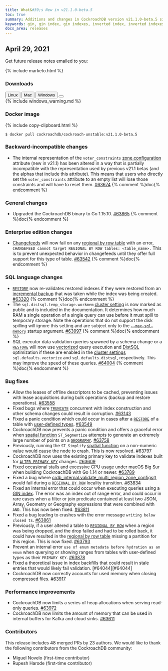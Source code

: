 ```yaml
---
title: What&#39;s New in v21.1.0-beta.5
toc: true
summary: Additions and changes in CockroachDB version v21.1.0-beta.5 since version v21.1.0-beta.4
keywords: gin, gin index, gin indexes, inverted index, inverted indexes, accelerated index, accelerated indexes
docs_area: releases 
---
```


## April 29, 2021

Get future release notes emailed to you:

{%  include marketo.html %}

### Downloads

<div id="os-tabs" class="filters clearfix">
    <a href="https://binaries.cockroachdb.com/cockroach-v21.1.0-beta.5.linux-amd64.tgz"><button id="linux" class="filter-button" data-scope="linux" data-eventcategory="linux-binary-release-notes">Linux</button></a>
    <a href="https://binaries.cockroachdb.com/cockroach-v21.1.0-beta.5.darwin-10.9-amd64.tgz"><button id="mac" class="filter-button" data-scope="mac" data-eventcategory="mac-binary-release-notes">Mac</button></a>
    <a href="https://binaries.cockroachdb.com/cockroach-v21.1.0-beta.5.windows-6.2-amd64.zip"><button id="windows" class="filter-button" data-scope="windows" data-eventcategory="windows-binary-release-notes">Windows</button></a>
    <a href="https://binaries.cockroachdb.com/cockroach-v21.1.0-beta.5.src.tgz"><button id="source" class="filter-button" data-scope="source" data-eventcategory="source-release-notes"></button></a>
</div>

<section class="filter-content" data-scope="windows">
{%  include windows_warning.md %}
</section>

### Docker image

{%  include copy-clipboard.html %}
~~~shell
$ docker pull cockroachdb/cockroach-unstable:v21.1.0-beta.5
~~~

### Backward-incompatible changes

- The internal representation of the `voter_constraints` [zone configuration](../v21.1/configure-replication-zones.html) attribute (new in v21.1) has been altered in a way that is partially incompatible with the representation used by previous v21.1 betas (and the alphas that include this attribute). This means that users who directly set the `voter_constraints` attribute to an empty list will lose those constraints and will have to reset them. [#63674][#63674] {%  comment %}doc{%  endcomment %}

### General changes

- Upgraded the CockroachDB binary to Go 1.15.10. [#63865][#63865] {%  comment %}doc{%  endcomment %}

### Enterprise edition changes

- [Changefeeds](../v21.1/create-changefeed.html) will now fail on any [regional by row table](../v21.1/multiregion-overview.html#regional-by-row-tables) with an error, `CHANGEFEED cannot target REGIONAL BY ROW tables: <table_name>.` This is to prevent unexpected behavior in changefeeds until they offer full support for this type of table. [#63542][#63542] {%  comment %}doc{%  endcomment %}

### SQL language changes

- [`RESTORE`](../v21.1/restore.html) now re-validates restored indexes if they were restored from an [incremental backup](../v21.1/take-full-and-incremental-backups.html#incremental-backups) that was taken while the index was being created. [#63320][#63320] {%  comment %}doc{%  endcomment %}
- The `sql.distsql.temp_storage.workmem` [cluster setting](../v21.1/cluster-settings.html) is now marked as public and is included in the documentation. It determines how much RAM a single operation of a single query can use before it must spill to temporary storage. Note the operations that do not support the disk spilling will ignore this setting and are subject only to the [`--max-sql-memory`](../v21.1/cockroach-start.html#flags) startup argument. [#63997][#63997] {%  comment %}doc{%  endcomment %}
- SQL executor data validation queries spawned by a schema change or a [`RESTORE`](../v21.1/restore.html) will now use [vectorized](../v21.1/vectorized-execution.html) query execution and [DistSQL](../v21.1/architecture/sql-layer.html#distsql) optimization if these are enabled in the [cluster settings](../v21.1/cluster-settings.html) `sql.defaults.vectorize` and `sql.defaults.distsql`, respectively. This may improve the speed of these queries. [#64004][#64004] {%  comment %}doc{%  endcomment %}

### Bug fixes

- Allow the leases of offline descriptors to be cached, preventing issues with lease acquisitions during bulk operations (backup and restore operations). [#63558][#63558]
- Fixed bugs where [`TRUNCATE`](../v21.1/truncate.html) concurrent with index construction and other schema changes could result in corruption. [#63143][#63143]
- Fixed a panic condition which could occur in cases after a [`RESTORE`](../v21.1/restore.html) of a table with [user-defined types](../v21.1/enum.html). [#63549][#63549]
- CockroachDB now prevents a panic condition and offers a graceful error when [spatial function](../v21.1/functions-and-operators.html#spatial-functions) `ST_Segmentize` attempts to generate an extremely large number of points on a [`GEOGRAPHY`](../v21.1/spatial-glossary.html#geography). [#63758][#63758]
- Previously, running the `ST_Simplify` [spatial function](../v21.1/functions-and-operators.html#spatial-functions) on a non-numeric value would cause the node to crash. This is now resolved. [#63797][#63797]
- CockroachDB now uses the existing primary key to validate indexes built for [`ALTER PRIMARY KEY`](../v21.1/alter-primary-key.html) changes. [#63609][#63609]
- Fixed occasional stalls and excessive CPU usage under macOS Big Sur when building CockroachDB with Go 1.14 or newer. [#63789][#63789]
- Fixed a bug where [crdb_internal.validate_multi_region_zone_configs()](https://github.com/cockroachdb/cockroach/blob/master/docs/generated/sql/functions.md#multi-region-functions) would fail during a [`REGIONAL BY ROW`](../v21.1/set-locality.html) locality transition. [#63834][#63834]
- Fixed an internal error that could occur when executing queries using a [GIN index](../v21.1/inverted-indexes.html). The error was an index out of range error, and could occur in rare cases when a filter or join predicate contained at least two JSON, Array, Geometry or Geography expressions that were combined with `AND`. This has now been fixed. [#63811][#63811]
- Fixed a bug leading to crashes with the error message `writing below closed ts`. [#63861][#63861]
- Previously, if a user altered a table to [`REGIONAL BY ROW`](../v21.1/set-locality.html) when a region was being dropped, and the drop failed and had to be rolled back, it could have resulted in the [regional by row table](../v21.1/multiregion-overview.html#regional-by-row-tables) missing a partition for this region. This is now fixed. [#63793][#63793]
- Prevent an internal error `use of enum metadata before hydration as an enum` when querying or showing ranges from tables with user-defined types as their `PRIMARY KEY`. [#63878][#63878]
- Fixed a theoretical issue in index backfills that could result in stale entries that would likely fail validation. [#64044][#64044]
- CockroachDB now correctly accounts for used memory when closing compressed files. [#63917][#63917]

### Performance improvements

- CockroachDB now limits a series of heap allocations when serving read-only queries. [#63972][#63972]
- CockroachDB now limits the amount of memory that can be used in internal buffers for Kafka and cloud sinks. [#63611][#63611]

### Contributors

This release includes 48 merged PRs by 23 authors.
We would like to thank the following contributors from the CockroachDB community:

- Miguel Novelo (first-time contributor)
- Rupesh Harode (first-time contributor)

[#63143]: https://github.com/cockroachdb/cockroach/pull/63143
[#63320]: https://github.com/cockroachdb/cockroach/pull/63320
[#63542]: https://github.com/cockroachdb/cockroach/pull/63542
[#63549]: https://github.com/cockroachdb/cockroach/pull/63549
[#63558]: https://github.com/cockroachdb/cockroach/pull/63558
[#63609]: https://github.com/cockroachdb/cockroach/pull/63609
[#63611]: https://github.com/cockroachdb/cockroach/pull/63611
[#63674]: https://github.com/cockroachdb/cockroach/pull/63674
[#63758]: https://github.com/cockroachdb/cockroach/pull/63758
[#63768]: https://github.com/cockroachdb/cockroach/pull/63768
[#63789]: https://github.com/cockroachdb/cockroach/pull/63789
[#63793]: https://github.com/cockroachdb/cockroach/pull/63793
[#63797]: https://github.com/cockroachdb/cockroach/pull/63797
[#63811]: https://github.com/cockroachdb/cockroach/pull/63811
[#63834]: https://github.com/cockroachdb/cockroach/pull/63834
[#63861]: https://github.com/cockroachdb/cockroach/pull/63861
[#63865]: https://github.com/cockroachdb/cockroach/pull/63865
[#63878]: https://github.com/cockroachdb/cockroach/pull/63878
[#63917]: https://github.com/cockroachdb/cockroach/pull/63917
[#63949]: https://github.com/cockroachdb/cockroach/pull/63949
[#63972]: https://github.com/cockroachdb/cockroach/pull/63972
[#63997]: https://github.com/cockroachdb/cockroach/pull/63997
[#64004]: https://github.com/cockroachdb/cockroach/pull/64004
